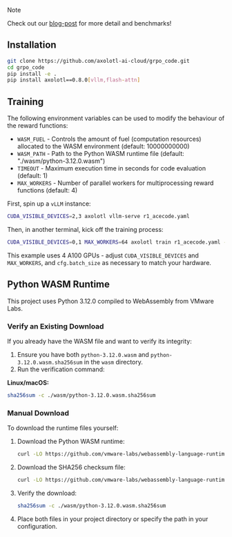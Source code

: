 
> [!NOTE] 
> Check out our [blog-post](https://huggingface.co/blog/axolotl-ai-co/training-llms-w-interpreter-feedback-wasm) for more detail and benchmarks!

## Installation

```bash
git clone https://github.com/axolotl-ai-cloud/grpo_code.git
cd grpo_code
pip install -e .
pip install axolotl==0.8.0[vllm,flash-attn]
```

## Training

The following environment variables can be used to modify the behaviour of the reward functions:
- `WASM_FUEL` - Controls the amount of fuel (computation resources) allocated to the WASM environment (default: 10000000000)
- `WASM_PATH` - Path to the Python WASM runtime file (default: "./wasm/python-3.12.0.wasm")
- `TIMEOUT` - Maximum execution time in seconds for code evaluation (default: 1)
- `MAX_WORKERS` - Number of parallel workers for multiprocessing reward functions (default: 4)

First, spin up a `vLLM` instance:

```bash
CUDA_VISIBLE_DEVICES=2,3 axolotl vllm-serve r1_acecode.yaml
```

Then, in another terminal, kick off the training process:

```bash
CUDA_VISIBLE_DEVICES=0,1 MAX_WORKERS=64 axolotl train r1_acecode.yaml --num-processes 2
```

This example uses 4 A100 GPUs - adjust `CUDA_VISIBLE_DEVICES` and `MAX_WORKERS`, and `cfg.batch_size` as necessary to match your hardware.

## Python WASM Runtime

This project uses Python 3.12.0 compiled to WebAssembly from VMware Labs.

### Verify an Existing Download
If you already have the WASM file and want to verify its integrity:

1. Ensure you have both `python-3.12.0.wasm` and `python-3.12.0.wasm.sha256sum` in the `wasm` directory.
2. Run the verification command:

**Linux/macOS:**
```bash
sha256sum -c ./wasm/python-3.12.0.wasm.sha256sum
```

### Manual Download
To download the runtime files yourself:

1. Download the Python WASM runtime:
   ```bash
   curl -LO https://github.com/vmware-labs/webassembly-language-runtimes/releases/download/python%2F3.12.0%2B20231211-040d5a6/python-3.12.0.wasm -o ./wasm/python-3.12.0.wasm
   ```

2. Download the SHA256 checksum file:
   ```bash
   curl -LO https://github.com/vmware-labs/webassembly-language-runtimes/releases/download/python%2F3.12.0%2B20231211-040d5a6/python-3.12.0.wasm.sha256sum -o ./wasm/python-3.12.0.wasm.sha256sum
   ```

3. Verify the download:
   ```bash
   sha256sum -c ./wasm/python-3.12.0.wasm.sha256sum
   ```

4. Place both files in your project directory or specify the path in your configuration.